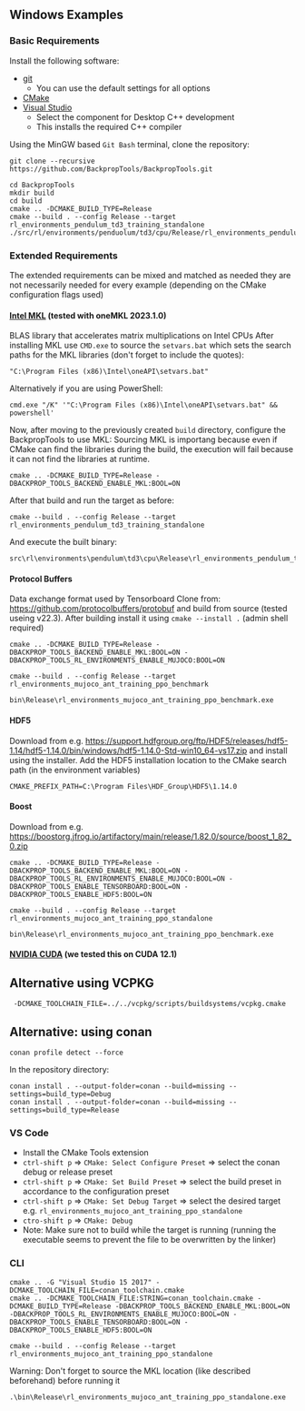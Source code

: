 ## Windows Examples
### Basic Requirements
Install the following software:
* [git](https://git-scm.com/download/win)
  * You can use the default settings for all options
* [CMake](https://cmake.org/install/)
* [Visual Studio](https://visualstudio.microsoft.com/)
  * Select the component for Desktop C++ development
  * This installs the required C++ compiler

Using the MinGW based `Git Bash` terminal, clone the repository:
```
git clone --recursive https://github.com/BackpropTools/BackpropTools.git
```
```
cd BackpropTools
mkdir build
cd build
cmake .. -DCMAKE_BUILD_TYPE=Release
cmake --build . --config Release --target rl_environments_pendulum_td3_training_standalone
./src/rl/environments/penduolum/td3/cpu/Release/rl_environments_pendulum_td3_training_standalone.exe
```


### Extended Requirements
The extended requirements can be mixed and matched as needed they are not necessarily needed for every example (depending on the CMake configuration flags used)

#### [Intel MKL](https://www.intel.com/content/www/us/en/developer/tools/oneapi/onemkl-download.html) (tested with oneMKL 2023.1.0)
BLAS library that accelerates matrix multiplications on Intel CPUs
After installing MKL use `CMD.exe` to source the `setvars.bat` which sets the search paths for the MKL libraries (don't forget to include the quotes):
```
"C:\Program Files (x86)\Intel\oneAPI\setvars.bat"
```
Alternatively if you are using PowerShell:
```
cmd.exe "/K" '"C:\Program Files (x86)\Intel\oneAPI\setvars.bat" && powershell'
```
Now, after moving to the previously created `build` directory, configure the BackpropTools to use MKL:
Sourcing MKL is importang because even if CMake can find the libraries during the build, the execution will fail because it can not find the libraries at runtime.
```
cmake .. -DCMAKE_BUILD_TYPE=Release -DBACKPROP_TOOLS_BACKEND_ENABLE_MKL:BOOL=ON
```
After that build and run the target as before:
```
cmake --build . --config Release --target rl_environments_pendulum_td3_training_standalone
```
And execute the built binary:
```
src\rl\environments\pendulum\td3\cpu\Release\rl_environments_pendulum_td3_training_standalone.exe
```
#### __Protocol Buffers__
Data exchange format used by Tensorboard
Clone from: https://github.com/protocolbuffers/protobuf and build from source (tested useing v22.3). After building install it using `cmake --install .` (admin shell required)

```
cmake .. -DCMAKE_BUILD_TYPE=Release -DBACKPROP_TOOLS_BACKEND_ENABLE_MKL:BOOL=ON -DBACKPROP_TOOLS_RL_ENVIRONMENTS_ENABLE_MUJOCO:BOOL=ON
```

```
cmake --build . --config Release --target rl_environments_mujoco_ant_training_ppo_benchmark
```

```
bin\Release\rl_environments_mujoco_ant_training_ppo_benchmark.exe
```

#### __HDF5__
Download from e.g. https://support.hdfgroup.org/ftp/HDF5/releases/hdf5-1.14/hdf5-1.14.0/bin/windows/hdf5-1.14.0-Std-win10_64-vs17.zip
and install using  the installer.
Add the HDF5 installation location to the CMake search path (in the environment variables)
```
CMAKE_PREFIX_PATH=C:\Program Files\HDF_Group\HDF5\1.14.0
```

#### __Boost__
Download from e.g. https://boostorg.jfrog.io/artifactory/main/release/1.82.0/source/boost_1_82_0.zip

```
cmake .. -DCMAKE_BUILD_TYPE=Release -DBACKPROP_TOOLS_BACKEND_ENABLE_MKL:BOOL=ON -DBACKPROP_TOOLS_RL_ENVIRONMENTS_ENABLE_MUJOCO:BOOL=ON -DBACKPROP_TOOLS_ENABLE_TENSORBOARD:BOOL=ON -DBACKPROP_TOOLS_ENABLE_HDF5:BOOL=ON
```

```
cmake --build . --config Release --target rl_environments_mujoco_ant_training_ppo_standalone
```

```
bin\Release\rl_environments_mujoco_ant_training_ppo_benchmark.exe
```

#### [NVIDIA CUDA](https://developer.nvidia.com/cuda-downloads) (we tested this on CUDA 12.1)



## Alternative using VCPKG

```
 -DCMAKE_TOOLCHAIN_FILE=../../vcpkg/scripts/buildsystems/vcpkg.cmake
```

## Alternative: using conan

```
conan profile detect --force
```
In the repository directory:
```
conan install . --output-folder=conan --build=missing --settings=build_type=Debug
conan install . --output-folder=conan --build=missing --settings=build_type=Release
```
### VS Code
* Install the CMake Tools extension
* `ctrl-shift p` => `CMake: Select Configure Preset` => select the conan debug or release preset
* `ctrl-shift p` => `CMake: Set Build Preset` => select the build preset in accordance to the configuration preset 
* `ctrl-shift p` => `CMake: Set Debug Target` => select the desired target e.g. `rl_environments_mujoco_ant_training_ppo_standalone`
* `ctro-shift p` => `CMake: Debug`
* Note: Make sure not to build while the target is running (running the executable seems to prevent the file to be overwritten by the linker)

### CLI
```
cmake .. -G "Visual Studio 15 2017" -DCMAKE_TOOLCHAIN_FILE=conan_toolchain.cmake
cmake .. -DCMAKE_TOOLCHAIN_FILE:STRING=conan_toolchain.cmake -DCMAKE_BUILD_TYPE=Release -DBACKPROP_TOOLS_BACKEND_ENABLE_MKL:BOOL=ON -DBACKPROP_TOOLS_RL_ENVIRONMENTS_ENABLE_MUJOCO:BOOL=ON -DBACKPROP_TOOLS_ENABLE_TENSORBOARD:BOOL=ON -DBACKPROP_TOOLS_ENABLE_HDF5:BOOL=ON
```
```
cmake --build . --config Release --target rl_environments_mujoco_ant_training_ppo_standalone
```

Warning: Don't forget to source the MKL location (like described beforehand) before running it

```
.\bin\Release\rl_environments_mujoco_ant_training_ppo_standalone.exe
```